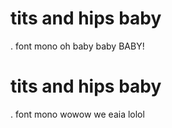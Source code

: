 # tits and hips baby
. font mono
oh baby baby BABY!
# tits and hips baby
. font mono
wowow we eaia
lolol

